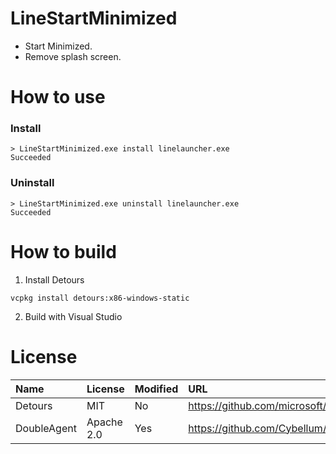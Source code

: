 # LineStartMinimized
- Start Minimized.
- Remove splash screen.

# How to use
### Install
```
> LineStartMinimized.exe install linelauncher.exe
Succeeded
```

### Uninstall
```
> LineStartMinimized.exe uninstall linelauncher.exe
Succeeded
```

# How to build
1. Install Detours
```
vcpkg install detours:x86-windows-static
```

2. Build with Visual Studio

# License
|Name|License|Modified|URL|
|:--|:--|:--|:--|
|Detours|MIT|No|https://github.com/microsoft/Detours|
|DoubleAgent|Apache 2.0|Yes|https://github.com/Cybellum/DoubleAgent|
